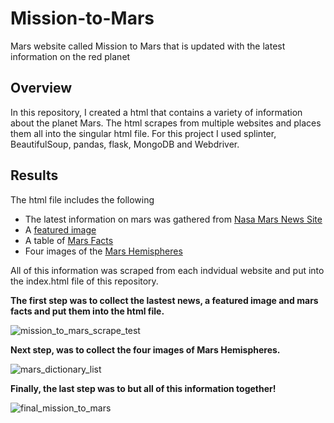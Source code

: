 # Mission-to-Mars
Mars website called Mission to Mars that is updated with the latest information on the red planet
## Overview
In this repository, I created a html that contains a variety of information about the planet Mars. The html scrapes from multiple websites and places them all into the singular html file. For this project I used splinter, BeautifulSoup, pandas, flask, MongoDB and Webdriver.
## Results
The html file includes the following
- The latest information on mars was gathered from [Nasa Mars News Site](https://redplanetscience.com)
- A [featured image](https://spaceimages-mars.com)
- A table of [Mars Facts](https://galaxyfacts-mars.com)
- Four images of the [Mars Hemispheres](https://astrogeology.usgs.gov/search/results?q=hemisphere+enhanced&k1=target&v1=Mars)

All of this information was scraped from each indvidual website and put into the index.html file of this repository.

**The first step was to collect the lastest news, a featured image and mars facts and put them into the html file.**

![mission_to_mars_scrape_test](https://user-images.githubusercontent.com/107289345/187056349-9502670c-8cb4-418f-acdf-08aff3cae4a0.png)

**Next step, was to collect the four images of Mars Hemispheres.**

![mars_dictionary_list](https://user-images.githubusercontent.com/107289345/187056383-0599a4f6-c8b6-4814-96b2-1ceb5e786e15.png)

**Finally, the last step was to but all of this information together!**

![final_mission_to_mars](https://user-images.githubusercontent.com/107289345/187056389-9a887f6c-11b0-4d0a-8d3f-da76042681d5.png)

